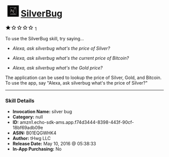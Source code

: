 # &nbsp;<img src="skill_icon" alt="SilverBug icon" width="36"> [SilverBug](http://alexa.amazon.com/#skills/amzn1.echo-sdk-ams.app.f74d3444-8398-443f-90cf-18bf69adb09e)
![1 stars](../../images/ic_star_black_18dp_1x.png)![1 stars](../../images/ic_star_border_black_18dp_1x.png)![1 stars](../../images/ic_star_border_black_18dp_1x.png)![1 stars](../../images/ic_star_border_black_18dp_1x.png)![1 stars](../../images/ic_star_border_black_18dp_1x.png) 1

To use the SilverBug skill, try saying...

* *Alexa, ask silverbug what's the price of Silver?*

* *Alexa, ask silverbug what's the current price of Bitcoin?*

* *Alexa, ask silverbug what's the Gold price?*

The application can be used to lookup the price of Silver, Gold, and Bitcoin.  To use the app, say "Alexa, ask silverbug what's the price of Silver?"

***

### Skill Details

* **Invocation Name:** silver bug
* **Category:** null
* **ID:** amzn1.echo-sdk-ams.app.f74d3444-8398-443f-90cf-18bf69adb09e
* **ASIN:** B01EQGWHK4
* **Author:** tHwg LLC
* **Release Date:** May 10, 2016 @ 05:38:33
* **In-App Purchasing:** No
